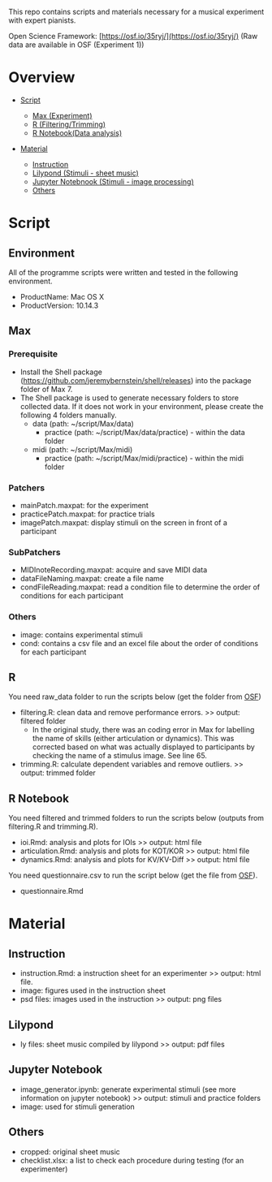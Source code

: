 This repo contains scripts and materials necessary for a musical experiment with expert pianists.

 Open Science Framework: [https://osf.io/35ryj/](https://osf.io/35ryj/) (Raw data are available in OSF (Experiment 1))

# Overview
- [Script](#Script)
    + [Max (Experiment)](#Max)
    + [R (Filtering/Trimming)](#R)
    + [R Notebook(Data analysis)](#R-Notebook)
   
- [Material](#Material)
    + [Instruction](#Instruction)
    + [Lilypond (Stimuli - sheet music)](#Lilypond)
    + [Jupyter Notebnook (Stimuli - image processing)](#Jupyter-notebook)
    + [Others](#Others)

# Script
## Environment
All of the programme scripts were written and tested in the following environment.

- ProductName: Mac OS X  
- ProductVersion: 10.14.3

## Max
### Prerequisite
- Install the Shell package (https://github.com/jeremybernstein/shell/releases) into the package folder of Max 7.
- The Shell package is used to generate necessary folders to store collected data. If it does not work in your environment, please create the following 4 folders manually.
    + data (path: ~/script/Max/data)
        + practice (path: ~/script/Max/data/practice) - within the data folder
    + midi (path: ~/script/Max/midi)
        + practice (path: ~/script/Max/midi/practice) - within the midi folder
        
### Patchers
- mainPatch.maxpat: for the experiment
- practicePatch.maxpat: for practice trials
- imagePatch.maxpat: display stimuli on the screen in front of a participant

### SubPatchers
- MIDInoteRecording.maxpat: acquire and save MIDI data
- dataFileNaming.maxpat: create a file name
- condFileReading.maxpat: read a condition file to determine the order of conditions for each participant

### Others
- image: contains experimental stimuli
- cond: contains a csv file and an excel file about the order of conditions for each participant

## R
You need raw_data folder to run the scripts below (get the folder from [OSF](https://osf.io/35ryj/))
- filtering.R: clean data and remove performance errors. >> output: filtered folder
    + In the original study, there was an coding error in Max for labelling the name of skills (either articulation or dynamics). This was corrected based on what was actually displayed to participants by checking the name of a stimulus image. See line 65.
- trimming.R: calculate dependent variables and remove outliers. >> output: trimmed folder

## R Notebook
You need filtered and trimmed folders to run the scripts below (outputs from filtering.R and trimming.R).
- ioi.Rmd: analysis and plots for IOIs >> output: html file
- articulation.Rmd: analysis and plots for KOT/KOR >> output: html file
- dynamics.Rmd: analysis and plots for KV/KV-Diff >> output: html file

You need questionnaire.csv to run the script below (get the file from [OSF](https://osf.io/35ryj/)).
- questionnaire.Rmd

# Material
## Instruction
- instruction.Rmd: a instruction sheet for an experimenter >> output: html file.
- image: figures used in the instruction sheet
- psd files: images used in the instruction >> output: png files

## Lilypond
- ly files: sheet music compiled by lilypond >> output: pdf files

## Jupyter Notebook
- image_generator.ipynb: generate experimental stimuli (see more information on jupyter notebook) >> output: stimuli and practice folders
- image: used for stimuli generation

## Others
- cropped: original sheet music
- checklist.xlsx: a list to check each procedure during testing (for an experimenter)

